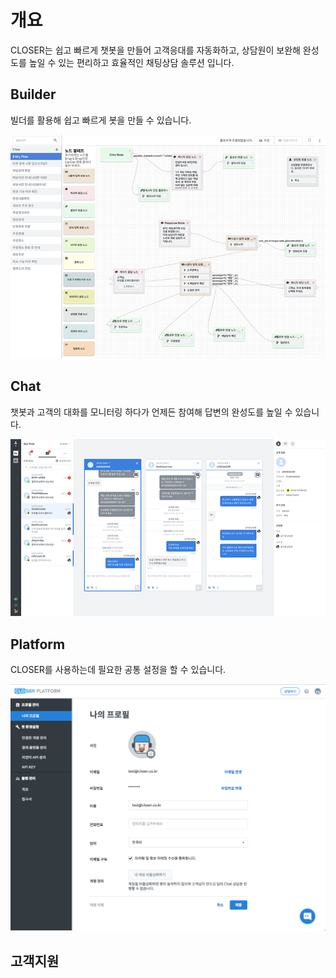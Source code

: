 # 개요

CLOSER는 쉽고 빠르게 챗봇을 만들어 고객응대를 자동화하고, 상담원이 보완해 완성도를 높일 수 있는 편리하고 효율적인 채팅상담 솔루션 입니다.

## Builder

빌더를 활용해 쉽고 빠르게 봇을 만들 수 있습니다.

![Builder &#xD654;&#xBA74; &#xC608;&#xC2DC;](../.gitbook/assets/openbeta_bot_builder_editor_750px.png)

## Chat

챗봇과 고객의 대화를 모니터링 하다가 언제든 참여해 답변의 완성도를 높일 수 있습니다.

![Chat &#xD654;&#xBA74; &#xC608;&#xC2DC;](../.gitbook/assets/openbeta_chat_750px.png)

## Platform

CLOSER를 사용하는데 필요한 공통 설정을 할 수 있습니다.

![Platform &#xD654;&#xBA74; &#xC608;&#xC2DC;](../.gitbook/assets/undefined%20%2822%29.png)

## 고객지원



